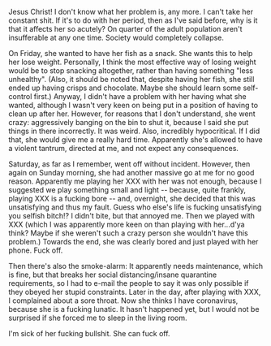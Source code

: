 Jesus Christ! I don't know what her problem is, any more. I can't take
her constant shit. If it's to do with her period, then as I've said
before, why is it that it affects her so acutely? On quarter of the
adult population aren't insufferable at any one time. Society would
completely collapse.

On Friday, she wanted to have her fish as a snack. She wants this to
help her lose weight. Personally, I think the most effective way of
losing weight would be to stop snacking altogether, rather than having
something "less unhealthy". (Also, it should be noted that, despite
having her fish, she still ended up having crisps and chocolate. Maybe
she should learn some self-control first.) Anyway, I didn't have a
problem with her having what she wanted, although I wasn't very keen on
being put in a position of having to clean up after her. However, for
reasons that I don't understand, she went crazy: aggressively banging on
the bin to shut it, because I said she put things in there incorrectly.
It was weird. Also, incredibly hypocritical. If I did that, she would
give me a really hard time. Apparently she's allowed to have a violent
tantrum, directed at me, and not expect any consequences.

Saturday, as far as I remember, went off without incident. However, then
again on Sunday morning, she had another massive go at me for no good
reason. Apparently me playing her XXX with her was not enough, because I
suggested we play something small and light -- because, quite frankly,
playing XXX is a fucking bore -- and, overnight, she decided that this
was unsatisfying and thus my fault. Guess who else's life is fucking
unsatisfying you selfish bitch!? I didn't bite, but that annoyed me.
Then we played with XXX (which I was apparently more keen on than
playing with her...d'ya think? Maybe if she weren't such a crazy person
she wouldn't have this problem.) Towards the end, she was clearly bored
and just played with her phone. Fuck off.

Then there's also the smoke-alarm: It apparently needs maintenance,
which is fine, but that breaks her social distancing/insane quarantine
requirements, so I had to e-mail the people to say it was only possible
if they obeyed her stupid constraints. Later in the day, after playing
with XXX, I complained about a sore throat. Now she thinks I have
coronavirus, because she is a fucking lunatic. It hasn't happened yet,
but I would not be surprised if she forced me to sleep in the living
room.

I'm sick of her fucking bullshit. She can fuck off.
